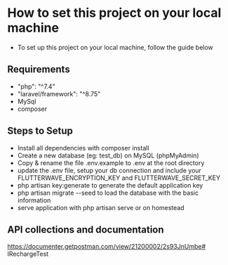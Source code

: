 # How to set this project on your local machine
- To set up this project on your local machine, follow the guide below

## Requirements
- "php": "^7.4"
- "laravel/framework": "^8.75"
- MySql
- composer

## Steps to Setup
- Install all dependencies with  composer install 
- Create a new database (eg: test_db) on MySQL (phpMyAdmin)
- Copy & rename the file .env.example to .env at the root directory
- update the .env file, setup your db connection and include your FLUTTERWAVE_ENCRYPTION_KEY and FLUTTERWAVE_SECRET_KEY
- php artisan key:generate to generate the default application key
- php artisan migrate --seed to load the database with the basic information
- serve application with php artisan serve or on homestead

## API collections and documentation 
https://documenter.getpostman.com/view/21200002/2s93JnUmbe#   I R e c h a r g e T e s t  
 